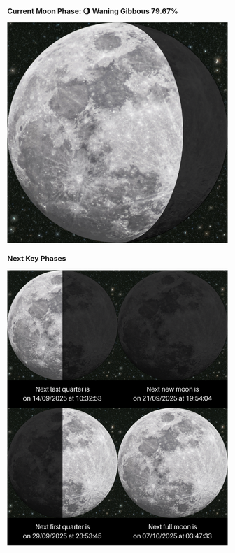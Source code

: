 ### Current Moon Phase: 🌖 Waning Gibbous 79.67%
![Moon Phase](moonphase.png)
### Next Key Phases
![Gallery](gallery.png)